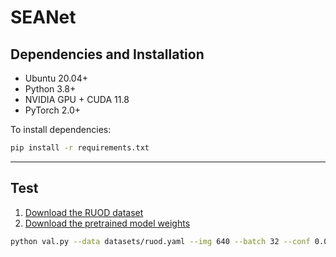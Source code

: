 # SEANet
## Dependencies and Installation

- Ubuntu 20.04+
- Python 3.8+
- NVIDIA GPU + CUDA 11.8
- PyTorch 2.0+

To install dependencies:
```bash
pip install -r requirements.txt
```
---

## Test

1. [Download the RUOD dataset](#)  
2. [Download the pretrained model weights](#)  


```bash
python val.py --data datasets/ruod.yaml --img 640 --batch 32 --conf 0.001 --iou 0.7 --device 0 --weights final/weights/best.pt
```
